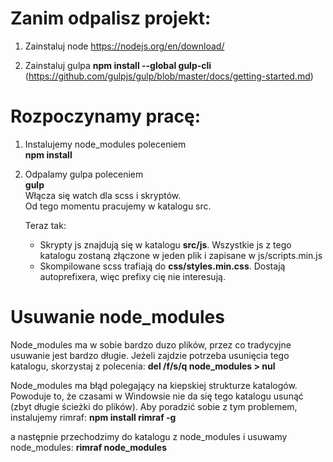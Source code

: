 ﻿Zanim odpalisz projekt:
===========================

1.  Zainstaluj node https://nodejs.org/en/download/

2.  Zainstaluj gulpa
**npm install --global gulp-cli** (https://github.com/gulpjs/gulp/blob/master/docs/getting-started.md)


Rozpoczynamy pracę:
===========================
1.  Instalujemy node_modules poleceniem   
    **npm install**  

2.  Odpalamy gulpa poleceniem  
	**gulp**  
	Włącza się watch dla scss i skryptów.  
	Od tego momentu pracujemy w katalogu src.  

    Teraz tak:  
	*  Skrypty js znajdują się w katalogu **src/js**. Wszystkie js z tego katalogu zostaną złączone w jeden plik i zapisane w js/scripts.min.js  	
    *  Skompilowane scss trafiają do **css/styles.min.css**. Dostają autoprefixera, więc prefixy cię nie interesują.  
	

Usuwanie node_modules    
===========================
   Node_modules ma w sobie bardzo duzo plików, przez co tradycyjne usuwanie jest bardzo długie. Jeżeli zajdzie potrzeba usunięcia tego katalogu, skorzystaj z polecenia:
   **del /f/s/q node_modules > nul**
  
   Node_modules ma błąd polegający na kiepskiej strukturze katalogów. Powoduje to, że czasami w Windowsie nie da się tego katalogu usunąć (zbyt długie ścieżki do plików). Aby poradzić sobie z tym problemem, instalujemy rimraf:
   **npm install rimraf -g**

   a następnie przechodzimy do katalogu z node_modules i usuwamy node_modules:
   **rimraf node_modules**
